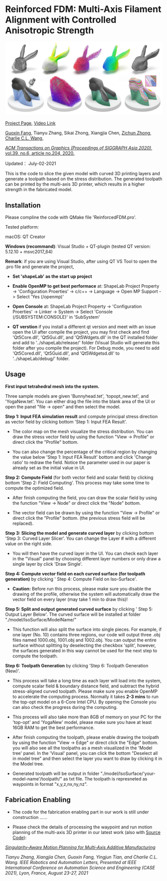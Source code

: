 # Reinforced FDM: Multi-Axis Filament Alignment with Controlled Anisotropic Strength

![](Library/framework.jpg)

[Project Page](https://guoxinfang.github.io/ReinforcedFDM.html), [Video Link](https://www.youtube.com/watch?v=X2o2-SJFv2M)

[Guoxin Fang](https://guoxinfang.github.io/),
Tianyu Zhang, Sikai Zhong, Xiangjia Chen, 
[Zichun Zhong](https://zichunzhong.github.io/),
[Charlie C.L. Wang](https://mewangcl.github.io/), 

[*ACM Transactions on Graphics (Proceedings of SIGGRAPH Asia 2020)*, vol.39, no.6, article no.204, 2020.](https://dl.acm.org/doi/abs/10.1145/3414685.3417834)

Updated： July-02-2021

This is the code to slice the given model with curved 3D printing layers and generate a toolpath based on the stress distribution. The generated toolpath can be printed by the multi-axis 3D printer, which results in a higher strength in the fabricated model.

## Installation

Please compline the code with QMake file 'ReinforcedFDM.pro'.

Tested platform: 

macOS: QT Creator 

**Windows (recommand)**: Visual Studio + QT-plugin (tested QT version: 5.12.10 + msvc2017_64)

**Remark**: if you are using Visual Studio, after using QT VS Tool to open the .pro file and generate the project,

- **Set 'shapeLab' as the start up project**

- **Enable OpenMP to get best performace** at: ShapeLab Project Property -> 'Configuration Proerties' -> c/c++ -> Language -> Open MP Support -> Select 'Yes (/openmp)'

- **Open Console** at: ShapeLab Project Property -> 'Configuration Proerties' -> Linker -> System -> Select 'Console (/SUBSYSTEM:CONSOLE)' in 'SubSystem'

- **QT verstion** if you install a different qt version and meet with an issue open the UI after compile the project, 
you may first check and find 'Qt5Core.dll', 'Qt5Gui.dll', and 'Qt5Wdgets.dll' in the QT installed folder and add to '../shapeLab/release/' folder (Visual Studio will generate this folder after you compile the project). 
For Debug mode, you need to add 'Qt5Cored.dll', 'Qt5Guid.dll', and 'Qt5Wdgetsd.dll' to '../shapeLab/debug/' folder.


## Usage

**First input tetrahedral mesh into the system.**

Three sample models are given 'Bunnyhead.tet', 'topopt_new.tet', and 'YogaNew.tet'. You can either drag the file into the blank area of the UI or open the panel "file -> open" and then select the model.

**Step 1: Input FEA simulation result** and compute principal stress direction as vector field by clicking bottom 'Step 1: Input FEA Result'.

- The color map on the mesh visualize the stress distribution. You can draw the stress vector field by using the function "View -> Profile" or direct click the "Profile" bottom.

- You can also change the percentage of the critical region by changing the value below 'Step 1: Input FEA Result' bottom and click 'Change ratio' to redraw the field. Notice the parameter used in our paper is already set as the initial value in UI.

**Step 2: Compute Field** (for both vector field and scalar field) by clicking bottom 'Step 2: Field Computing'. This process may take some time to compute the optimized field.

- After finish computing the field, you can draw the scalar field by using the function "View -> Node" or direct click the "Node" bottom.

- The vector field can be drawn by using the function "View -> Profile" or direct click the "Profile" bottom. (the previous stress field will be replaced).

**Step 3: Slicing the model and generate curved layer** by clicking bottom 'Step 3: Curved Layer Slicer'. You can change the Layer # with a different value on the right side.

- You will then have the curved layer in the UI. You can check each layer in the "Visual" panel by choosing different layer numbers or only draw a single layer by click 'Draw Single'.

**Step 4: Compute vector field on each curved surface (for toolpath generation)** by clicking ' Step 4: Compute Field on Iso-Surface'.

- **Caution:** Before run this process, please make sure you disable the drawing of the profile, otherwise the system will automatically draw the vector field on every layer (may take 1 min to draw this)!

**Step 5: Split and output generated curved surface** by clicking ' Step 5: Output Layer Below'. The curved surface will be installed at folder "./model/IsoSurface/ModelName/"

- This function will also split the surface into single pieces. For example, if one layer (No. 10) contains three regions, our code will output three .obj files named 1000.obj, 1001.obj and 1002.obj. 
You can output the entire surface without splitting by deselecting the checkbox 'split', however, the surfaces generated in this way cannot be used for the next step to compute the toolpath.

**Step 6: Toolpath Generation** by clicking 'Step 6: Toolpath Generation (New)'.

- This process will take a long time as each layer will load into the system, compute scalar field & boundary distance field, and subtract the hybrid stress-aligned curved toolpath.
Please make sure you enable OpenMP to accelerate the computing process. Normally it takes **2-3 mins** to run the top-opt model on a 6-Core Intel CPU.
By opening the Console you can also check the progress during the computing.

- This process will also take more than 8GB of memory on your PC for the 'top-opt' and 'YogaNew' model, please make sure you have at least 16GB RAM to get the best performance.

- After finish computing the toolpath, please enable drawing the toolpath by using the function "View -> Edge" or direct click the "Edge" bottom.
you will also see all the toolpaths as a mesh visualized in the 'Model tree' panel. In the 'Visual' panel, you can click the bottom "Deselect all in model tree" and then select the layer you want to draw by clicking it in the Model tree.

- Generated toolpath will be output in folder "./model/IsoSurface/'your-model-name'/toolpath/" as txt file. The toolpath is represneted as waypoints in format "x,y,z,nx,ny,nz".

## Fabrication Enabling

- The code for the fabrication enabling part in our work is still under construction ......

- Please check the details of processing the waypoint and run motion planning of the multi-axis 3D printer in our latest work (also with [Source Code](https://github.com/zhangty019/MultiAxis_3DP_MotionPlanning)):

[*Singularity-Aware Motion Planning for Multi-Axis Additive Manufacturing*](https://ieeexplore.ieee.org/document/9462416)

*Tianyu Zhang, Xiangjia Chen, Guoxin Fang, Yingjun Tian, and Charlie C.L. Wang. IEEE Robotics and Automation Letters, Presented at IEEE International Conference on Automation Science and Engineering (CASE 2021), Lyon, France, August 23-27, 2021*
